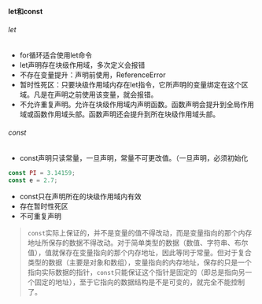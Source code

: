#### let和const

###### let

- for循环适合使用let命令
- let声明存在块级作用域，多次定义会报错
- 不存在变量提升：声明前使用，ReferenceError
- 暂时性死区：只要块级作用域内存在let指令，它所声明的变量绑定在这个区域。凡是在声明之前使用该变量，就会报错。
- 不允许重复声明。允许在块级作用域内声明函数。函数声明会提升到全局作用域或函数作用域头部。函数声明还会提升到所在块级作用域头部。

###### const

- const声明只读常量，一旦声明，常量不可更改值。（一旦声明，必须初始化

```js
const PI = 3.14159;
const e = 2.7;
```

- const只在声明所在的块级作用域内有效
- 存在暂时性死区
- 不可重复声明

> `const`实际上保证的，并不是变量的值不得改动，而是变量指向的那个内存地址所保存的数据不得改动。对于简单类型的数据（数值、字符串、布尔值），值就保存在变量指向的那个内存地址，因此等同于常量。但对于复合类型的数据（主要是对象和数组），变量指向的内存地址，保存的只是一个指向实际数据的指针，`const`只能保证这个指针是固定的（即总是指向另一个固定的地址），至于它指向的数据结构是不是可变的，就完全不能控制了。


